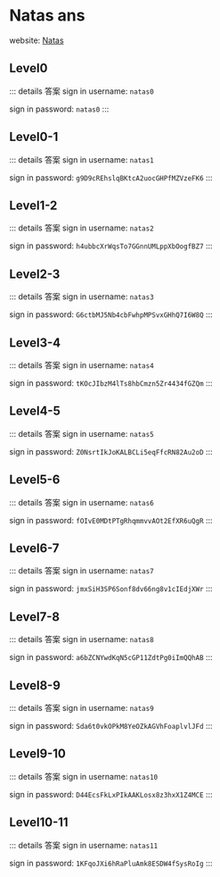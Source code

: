 # Natas ans
website: [Natas](https://overthewire.org/wargames/natas/)

## Level0 
::: details 答案
sign in username: `natas0`

sign in password: `natas0`
:::

## Level0-1
::: details 答案
sign in username: `natas1`

sign in password: `g9D9cREhslqBKtcA2uocGHPfMZVzeFK6`
:::

## Level1-2
::: details 答案
sign in username: `natas2`

sign in password: `h4ubbcXrWqsTo7GGnnUMLppXbOogfBZ7`
:::

## Level2-3
::: details 答案
sign in username: `natas3`

sign in password: `G6ctbMJ5Nb4cbFwhpMPSvxGHhQ7I6W8Q`
:::

## Level3-4
::: details 答案
sign in username: `natas4`

sign in password: `tKOcJIbzM4lTs8hbCmzn5Zr4434fGZQm`
:::

## Level4-5
::: details 答案
sign in username: `natas5`

sign in password: `Z0NsrtIkJoKALBCLi5eqFfcRN82Au2oD`
:::

## Level5-6
::: details 答案
sign in username: `natas6`

sign in password: `fOIvE0MDtPTgRhqmmvvAOt2EfXR6uQgR`
:::

## Level6-7
::: details 答案
sign in username: `natas7`

sign in password: `jmxSiH3SP6Sonf8dv66ng8v1cIEdjXWr`
:::

## Level7-8
::: details 答案
sign in username: `natas8`

sign in password: `a6bZCNYwdKqN5cGP11ZdtPg0iImQQhAB`
:::

## Level8-9
::: details 答案
sign in username: `natas9`

sign in password: `Sda6t0vkOPkM8YeOZkAGVhFoaplvlJFd`
:::

## Level9-10
::: details 答案
sign in username: `natas10`

sign in password: `D44EcsFkLxPIkAAKLosx8z3hxX1Z4MCE`
:::

## Level10-11
::: details 答案
sign in username: `natas11`

sign in password: `1KFqoJXi6hRaPluAmk8ESDW4fSysRoIg`
:::